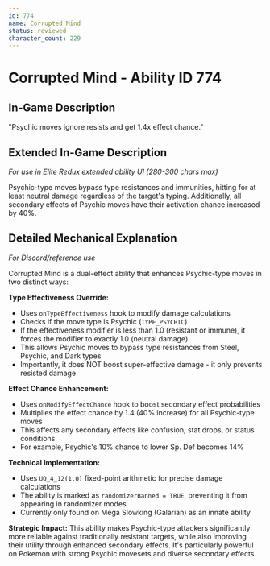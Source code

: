 ```yaml
---
id: 774
name: Corrupted Mind
status: reviewed
character_count: 229
---
```


# Corrupted Mind - Ability ID 774

## In-Game Description
"Psychic moves ignore resists and get 1.4x effect chance."

## Extended In-Game Description
*For use in Elite Redux extended ability UI (280-300 chars max)*

Psychic-type moves bypass type resistances and immunities, hitting for at least neutral damage regardless of the target's typing. Additionally, all secondary effects of Psychic moves have their activation chance increased by 40%.

## Detailed Mechanical Explanation
*For Discord/reference use*

Corrupted Mind is a dual-effect ability that enhances Psychic-type moves in two distinct ways:

**Type Effectiveness Override:**
- Uses `onTypeEffectiveness` hook to modify damage calculations
- Checks if the move type is Psychic (`TYPE_PSYCHIC`)
- If the effectiveness modifier is less than 1.0 (resistant or immune), it forces the modifier to exactly 1.0 (neutral damage)
- This allows Psychic moves to bypass type resistances from Steel, Psychic, and Dark types
- Importantly, it does NOT boost super-effective damage - it only prevents resisted damage

**Effect Chance Enhancement:**
- Uses `onModifyEffectChance` hook to boost secondary effect probabilities
- Multiplies the effect chance by 1.4 (40% increase) for all Psychic-type moves
- This affects any secondary effects like confusion, stat drops, or status conditions
- For example, Psychic's 10% chance to lower Sp. Def becomes 14%

**Technical Implementation:**
- Uses `UQ_4_12(1.0)` fixed-point arithmetic for precise damage calculations
- The ability is marked as `randomizerBanned = TRUE`, preventing it from appearing in randomizer modes
- Currently only found on Mega Slowking (Galarian) as an innate ability

**Strategic Impact:**
This ability makes Psychic-type attackers significantly more reliable against traditionally resistant targets, while also improving their utility through enhanced secondary effects. It's particularly powerful on Pokemon with strong Psychic movesets and diverse secondary effects.